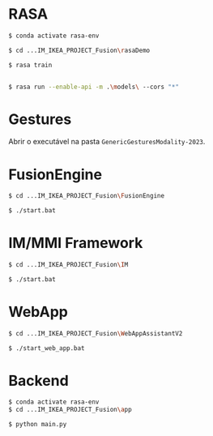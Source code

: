 # RASA 

```bash
$ conda activate rasa-env

$ cd ...IM_IKEA_PROJECT_Fusion\rasaDemo

$ rasa train


$ rasa run --enable-api -m .\models\ --cors "*" 
```

# Gestures

Abrir o executável na pasta `GenericGesturesModality-2023`.

# FusionEngine

```bash
$ cd ...IM_IKEA_PROJECT_Fusion\FusionEngine

$ ./start.bat
```

# IM/MMI Framework

```bash
$ cd ...IM_IKEA_PROJECT_Fusion\IM

$ ./start.bat
```

# WebApp

```bash
$ cd ...IM_IKEA_PROJECT_Fusion\WebAppAssistantV2

$ ./start_web_app.bat

```

# Backend

```bash
$ conda activate rasa-env
$ cd ...IM_IKEA_PROJECT_Fusion\app

$ python main.py
```
